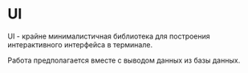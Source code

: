 # UI

UI - крайне минималистичная библиотека для построения интерактивного интерфейса в терминале.

Работа предполагается вместе с выводом данных из базы данных.
